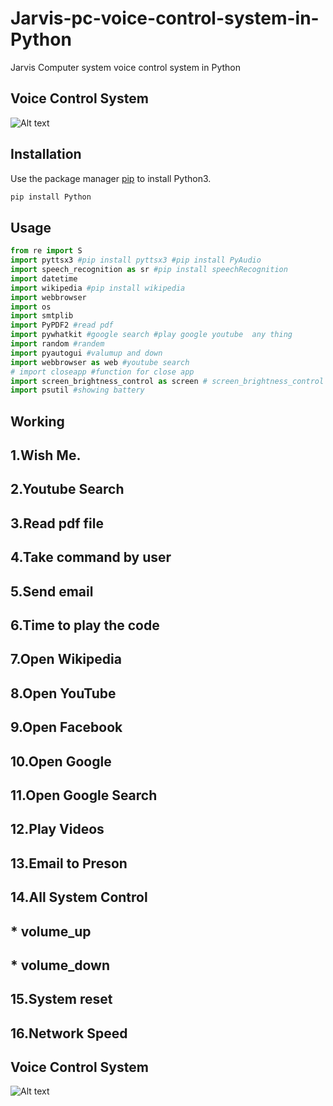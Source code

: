 # Jarvis-pc-voice-control-system-in-Python
Jarvis Computer system voice control system in Python

## Voice Control System
![Alt text](https://media.licdn.com/dms/image/C4E12AQH-AYSy6dgC0g/article-cover_image-shrink_600_2000/0/1592916498242?e=2147483647&v=beta&t=6rI6VFxmBdxCZu6jv7wTI0ZIW7Dx7JfGBK_kuZJzk6g)




## Installation

Use the package manager [pip](https://pip.pypa.io/en/stable/) to install Python3.

```bash
pip install Python
```

## Usage

```python
from re import S
import pyttsx3 #pip install pyttsx3 #pip install PyAudio
import speech_recognition as sr #pip install speechRecognition
import datetime
import wikipedia #pip install wikipedia
import webbrowser
import os
import smtplib 
import PyPDF2 #read pdf
import pywhatkit #google search #play google youtube  any thing
import random #randem
import pyautogui #valumup and down
import webbrowser as web #youtube search
# import closeapp #function for close app
import screen_brightness_control as screen # screen_brightness_control 
import psutil #showing battery 


```



##                                                           Working

## 1.Wish Me.
## 2.Youtube Search
## 3.Read pdf file
## 4.Take command by user
## 5.Send email
## 6.Time to play the code
## 7.Open Wikipedia
## 8.Open YouTube
## 9.Open Facebook
## 10.Open Google
## 11.Open Google Search
## 12.Play Videos
## 13.Email to Preson
## 14.All System Control
##        * volume_up
##        * volume_down
## 15.System reset
## 16.Network Speed


## Voice Control System
![Alt text](https://as2.ftcdn.net/v2/jpg/04/13/39/05/1000_F_413390587_YmDyNH36fkihR31dkOxfJknKpAAJRRdp.jpg)
